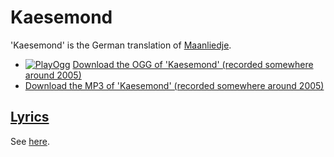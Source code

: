 # Kaesemond

'Kaesemond' is the German translation of [Maanliedje](01_maanliedje.md).

- [![PlayOgg](http://static.fsf.org/playogg/Play_ogg_80x15.png "I support PlayOgg!")](http://playogg.org) [Download the OGG of 'Kaesemond' (recorded somewhere around 2005)](http://www.richelbilderbeek.nl/CD04_07KaeseMond.ogg)
- [Download the MP3 of 'Kaesemond' (recorded somewhere around 2005)](http://www.richelbilderbeek.nl/CD04_07Kaesemond.mp3)

## [Lyrics](32_kaesemond.txt)

See [here](32_kaesemond.txt).
